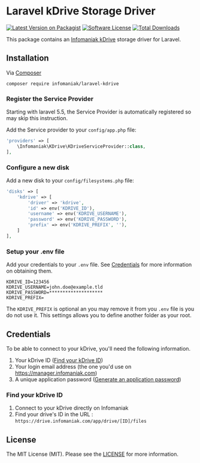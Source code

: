 # Laravel kDrive Storage Driver

[![Latest Version on Packagist][icon-version]][link-packagist]
[![Software License][icon-license]](LICENSE.md)
[![Total Downloads][icon-license]][link-packagist]

This package contains an [Infomaniak kDrive](https://www.infomaniak.com/en/kdrive/) storage driver for Laravel.

## Installation
Via [Composer](https://getcomposer.org/)
```shell script
composer require infomaniak/laravel-kdrive
```

### Register the Service Provider
Starting with laravel 5.5, the Service Provider is automatically registered so may skip this instruction.

Add the Service provider to your `config/app.php` file:

```php
'providers' => [
    \Infomaniak\KDrive\KDriveServiceProvider::class,
],
```

### Configure a new disk
Add a new disk to your `config/filesystems.php` file:

```php
'disks' => [
    'kdrive' => [
        'driver' => 'kdrive',
        'id' => env('KDRIVE_ID'),
        'username' => env('KDRIVE_USERNAME'),
        'password' => env('KDRIVE_PASSWORD'),
        'prefix' => env('KDRIVE_PREFIX', ''),
    ]
],
```

### Setup your .env file
Add your credentials to your `.env` file. See [Credentials](#credentials) for more information on obtaining them.

```
KDRIVE_ID=123456
KDRIVE_USERNAME=john.doe@example.tld
KDRIVE_PASSWORD=********************
KDRIVE_PREFIX=
```

The `KDRIVE_PREFIX` is optional an you may remove it from you `.env` file is you do not use it. This settings allows you to define another folder as your root.

## Credentials
To be able to connect to your kDrive, you'll need the following information.

1. Your kDrive ID ([Find your kDrive ID](#find-your-kdrive-id))
2. Your login email address (the one you'd use on https://manager.infomaniak.com)
3. A unique application password ([Generate an application password](https://manager.infomaniak.com/v3/profile/application-password))

### Find your kDrive ID
1. Connect to your kDrive directly on Infomaniak
2. Find your drive's ID in the URL : `https://drive.infomaniak.com/app/drive/[ID]/files`

## License
The MIT License (MIT). Please see the [LICENSE](LICENSE.md) for more information.

[icon-version]: https://img.shields.io/packagist/v/infomaniak/laravel-kdrive?style=flat-square
[icon-license]: https://img.shields.io/packagist/l/infomaniak/laravel-kdrive?style=flat-square
[icon-downloads]: https://img.shields.io/packagist/dt/infomaniak/laravel-kdrive?style=flat-square
[link-packagist]: https://packagist.org/packages/infomaniak/laravel-kdrive
